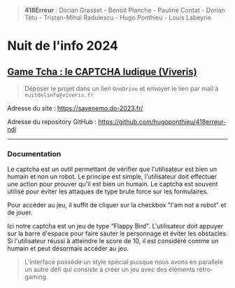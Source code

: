> **418Erreur** : Dorian Grasset - Benoit Planche - Pauline Contat - Dorian Têtu - Tristan-Mihai Radulescu - Hugo Ponthieu - Louis Labeyrie

# Nuit de l'info 2024

## [Game Tcha : le CAPTCHA ludique (Viveris)](https://www.nuitdelinfo.com/inscription/defis/443)

> Déposer le projet dans un lien `OneDrive` et envoyer le lien par mail à `nuitdelinfo@viveris.fr`

Adresse du site : https://savenemo.do-2023.fr/

Adresse du repository GitHub : https://github.com/hugoponthieu/418erreur-ndi

---

### Documentation

Le captcha est un outil permettant de vérifier que l'utilisateur est bien un humain et non un robot. Le principe est simple, l'utilisateur doit effectuer une action pour prouver qu'il est bien un humain. Le captcha est souvent utilisé pour éviter les attaques de type brute force sur les formulaires.

Pour accéder au jeu, il suffit de cliquer sur la checkbox "I'am not a robot" et de jouer.

Ici notre captcha est un jeu de type "Flappy Bird". L'utilisateur doit appuyer sur la barre d'espace pour faire sauter le personnage et éviter les obstacles. Si l'utilisateur réussi à atteindre le score de 10, il est considéré comme un humain et peut désormais accéder au jeu.

> L'interface possède un style spécial puisque nous avons en parallele un autre défi qui consiste à créer un jeu avec des éléments rétro-gaming.
